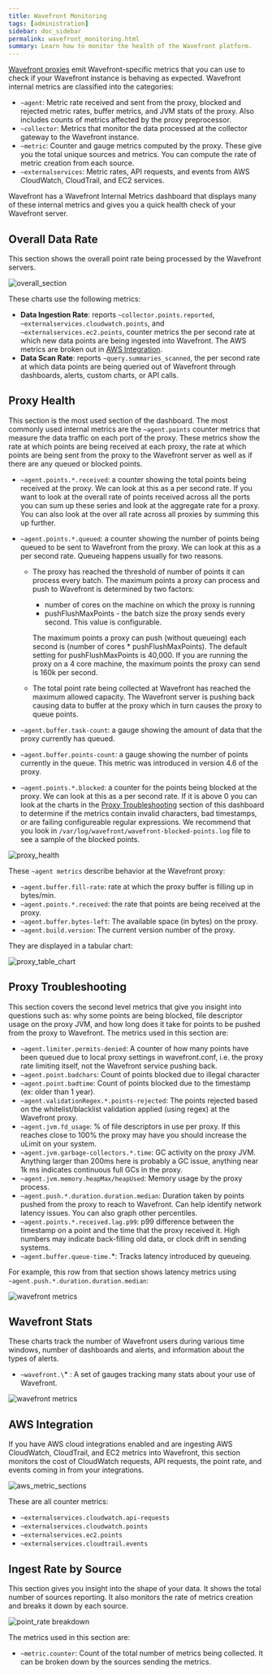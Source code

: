 ```yaml
---
title: Wavefront Monitoring
tags: [administration]
sidebar: doc_sidebar
permalink: wavefront_monitoring.html
summary: Learn how to monitor the health of the Wavefront platform.
---
```

[Wavefront proxies](proxies_managing) emit Wavefront-specific metrics that you can use to check if your Wavefront instance is behaving as expected. Wavefront internal metrics are classified into the categories:

  - `~agent`: Metric rate received and sent from the proxy, blocked and rejected metric rates, buffer metrics, and JVM stats of the proxy. Also includes counts of metrics affected by the proxy preprocessor.
  - `~collector`: Metrics that monitor the data processed at the collector gateway to the Wavefront instance.
  - `~metric`: Counter and gauge metrics computed by the proxy. These give you the total unique sources and metrics.  You can compute the rate of metric creation from each source.
  - `~externalservices`: Metric rates, API requests, and events from AWS CloudWatch, CloudTrail, and EC2 services.
 
Wavefront has a Wavefront Internal Metrics dashboard that displays many of these internal metrics and gives you a quick health check of your Wavefront server. 

## Overall Data Rate
This section shows the overall point rate being processed by the Wavefront servers.

  ![overall_section](images/overall_section.png)
  
These charts use the following metrics:

  - **Data Ingestion Rate**: reports `~collector.points.reported`, `~externalservices.cloudwatch.points`, and `~externalservices.ec2.points`, counter metrics the per second rate at which new data points are being ingested into Wavefront. The AWS metrics are broken out in [AWS Integration](#aws-integration).
  - **Data Scan Rate**: reports `~query.summaries_scanned`, the per second rate at which data points are being queried out of Wavefront through dashboards, alerts, custom charts, or API calls.

## Proxy Health
This section is the most used section of the dashboard. The most commonly used internal metrics are the `~agent.points` counter metrics that measure the data traffic on each port of the proxy. These metrics show the rate at which points are being received at each proxy, the rate at which points are being sent from the proxy to the Wavefront server as well as if there are any queued or blocked points. 

  - `~agent.points.*.received`: a counter showing the total points being received at the proxy. We can look at this as a per second rate. If you want to look at the overall rate of points received across all the ports you can sum up these series and look at the aggregate rate for a proxy. You can also look at the over all rate across all proxies by summing this up further. 
  
  - `~agent.points.*.queued`: a counter showing the number of points being queued to be sent to Wavefront from the proxy. We can look at this as a per second rate. Queueing happens usually for two reasons.
    - The proxy has reached the threshold of number of points it can process every batch. The maximum points a proxy can process and push to Wavefront is determined by two factors:
      - number of cores on the machine on which the proxy is running
      - pushFlushMaxPoints - the batch size the proxy sends every second. This value is configurable.

      The maximum points a proxy can push (without queueing) each second is (number of cores * pushFlushMaxPoints). The default setting for pushFlushMaxPoints is 40,000. If you are running the proxy on a 4 core machine, the maximum points the proxy can send is 160k per second.
    - The total point rate being collected at Wavefront has reached the maximum allowed capacity. The Wavefront server is pushing back causing data to buffer at the proxy which in turn causes the proxy to queue points.
 
  - `~agent.buffer.task-count`: a gauge showing the amount of data that the proxy currently has queued.
  - `~agent.buffer.points-count`: a gauge showing the number of points currently in the queue. This metric was introduced in version 4.6 of the proxy.
  - `~agent.points.*.blocked`: a counter for the points being blocked at the proxy. We can look at this as a per second rate. If it is above 0 you can look at the charts in the [Proxy Troubleshooting](#proxy-troubleshooting) section of this dashboard to determine if the metrics contain invalid characters, bad timestamps, or are failing configureable regular expressions. We recommend that you look in `/var/log/wavefront/wavefront-blocked-points.log` file to see a sample of the blocked points.

  ![proxy_health](images/proxy_health.png)

These `~agent metrics` describe behavior at the Wavefront proxy:

  - `~agent.buffer.fill-rate`: rate at which the proxy buffer is filling up in bytes/min.
  - `~agent.points.*.received`: the rate that points are being received at the proxy.
  - `~agent.buffer.bytes-left`: The available space (in bytes) on the proxy.
  - `~agent.build.version`: The current version number of the proxy.

They are displayed in a tabular chart:

  ![proxy_table_chart](images/proxy_table_chart.png)

## Proxy Troubleshooting
This section covers the second level metrics that give you insight into questions such as: why some points are being blocked, file descriptor usage on the proxy JVM, and how long does it take for points to be pushed from the proxy to Wavefront. The metrics used in this section are:

  - `~agent.limiter.permits-denied`: A counter of how many points have been queued due to local proxy settings in wavefront.conf, i.e. the proxy rate limiting itself, not the Wavefront service pushing back.
  - `~agent.point.badchars`: Count of points blocked due to illegal character 
  - `~agent.point.badtime`: Count of points blocked due to the timestamp (ex: older than 1 year).
  - `~agent.validationRegex.*.points-rejected`: The points rejected based on the whitelist/blacklist validation applied (using regex) at the Wavefront proxy.
  - `~agent.jvm.fd_usage`: % of file descriptors in use per proxy. If this reaches close to 100% the proxy may have you should increase the uLimit on your system.
  - `~agent.jvm.garbage-collectors.*.time`: GC activity on the proxy JVM. Anything larger than 200ms here is probably a GC issue, anything near 1k ms indicates continuous full GCs in the proxy.
  - `~agent.jvm.memory.heapMax/heapUsed`: Memory usage by the proxy process.
  - `~agent.push.*.duration.duration.median`: Duration taken by points pushed from the proxy to reach to Wavefront. Can help identify network latency issues. You can also graph other percentiles.
  - `~agent.points.*.received.lag.p99`: p99 difference between the timestamp on a point and the time that the proxy received it. High numbers may indicate back-filling old data, or clock drift in sending systems.
  - `~agent.buffer.queue-time.`*: Tracks latency introduced by queueing.

For example, this row from that section shows latency metrics using `~agent.push.*.duration.duration.median`:

  ![wavefront metrics](images/proxy_troubleshooting.png)

## Wavefront Stats

These charts track the number of Wavefront users during various time windows, number of dashboards and alerts, and information about the types of alerts.

  - `~wavefront.\`* : A set of gauges tracking many stats about your use of Wavefront.

  ![wavefront metrics](images/wavefront_metrics.png)
 
## AWS Integration

If you have AWS cloud integrations enabled and are ingesting AWS CloudWatch, CloudTrail, and EC2 metrics into Wavefront, this section monitors the cost of CloudWatch requests, API requests, the point rate, and events coming in from your integrations. 
 
  ![aws_metric_sections](images/aws_metric_sections.png)
 
These are all counter metrics:

  - `~externalservices.cloudwatch.api-requests`
  - `~externalservices.cloudwatch.points`
  - `~externalservices.ec2.points`
  - `~externalservices.cloudtrail.events`
 
## Ingest Rate by Source
This section gives you insight into the shape of your data. It shows the total number of sources reporting. It also monitors the rate of metrics creation and breaks it down by each source.
 
  ![point_rate breakdown](images/point_rate_breakdown.png)

The metrics used in this section are:

  - `~metric.counter`: Count of the total number of metrics being collected. It can be broken down by the sources sending the metrics. 

 


